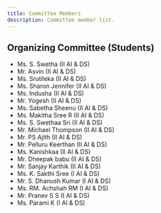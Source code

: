 ```yaml
---
title: Committee Members
description: Committee member list.
---
```


## Organizing Committee (Students)
* Ms. S. Swetha (II AI & DS)
* Mr. Asvin (II AI & DS)
* Ms. Srutileka (II AI & DS) 
* Ms. Sharon Jennifer (II AI & DS)
* Ms. Indusha (II AI & DS)
* Mr. Yogesh (II AI & DS)
* Ms. Sabetha Sheenu (II AI & DS)
* Ms. Makitha Sree R (II AI & DS)
* Ms. S. Swethaa Sri (II AI & DS)
* Mr. Michael Thompson (II AI & DS)
* Mr. PS Ajith  (II AI & DS)
* Mr. Pelluru Keerthan (II AI & DS)
* Ms. Kanishkaa (II AI & DS)
* Mr. Dheepak babu (II AI & DS)
* Mr. Sanjay Karthik (II AI & DS)
* Ms. K. Sakthi Sree (I AI & DS)
* Mr. S. Dhanush Kumar (I AI & DS)
* Ms. RM. Achshah RM (I AI & DS)
* Mr. Pranev S S (I AI & DS)
* Ms. Parami K (I AI & DS)